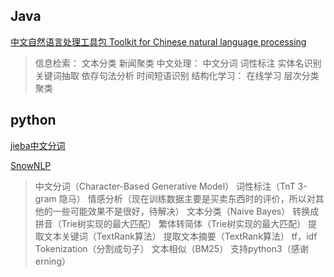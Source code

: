 ## Java

[中文自然语言处理工具包 Toolkit for Chinese natural language processing](https://github.com/FudanNLP/fnlp)

> 信息检索： 文本分类 新闻聚类
> 中文处理： 中文分词 词性标注 实体名识别 关键词抽取 依存句法分析 时间短语识别
> 结构化学习： 在线学习 层次分类 聚类


## python

[jieba中文分词](https://github.com/fxsjy/jieba)

[SnowNLP](https://github.com/isnowfy/snownlp)

> 中文分词（Character-Based Generative Model）
> 词性标注（TnT 3-gram 隐马）
> 情感分析（现在训练数据主要是买卖东西时的评价，所以对其他的一些可能效果不是很好，待解决）
> 文本分类（Naive Bayes）
> 转换成拼音（Trie树实现的最大匹配）
> 繁体转简体（Trie树实现的最大匹配）
> 提取文本关键词（TextRank算法）
> 提取文本摘要（TextRank算法）
> tf，idf
> Tokenization（分割成句子）
> 文本相似（BM25）
> 支持python3（感谢erning）
